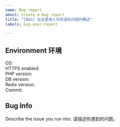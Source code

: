 ```yaml
---
name: Bug report
about: Create a bug report
title: "[BUG] 在这里填入你所遇到问题的概述"
labels: bug-user-report

---
```


## Environment 环境

OS:   
HTTPS enabled:   
PHP version:    
DB version:  
Redis version:    
Commit:    

## Bug Info

Describe the issue you run into. 请描述你遇到的问题。
